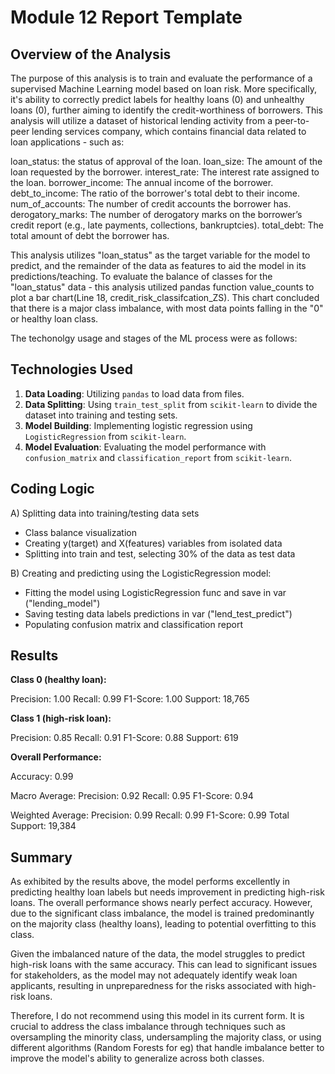 # Module 12 Report Template


## Overview of the Analysis

The purpose of this analysis is to train and evaluate the performance of a supervised Machine Learning model based on loan risk. More specifically, it's ability to correctly predict labels for healthy loans (0) and unhealthy loans (0), further aiming to identify the credit-worthiness of borrowers. This analysis will utilize a dataset of historical lending activity from a peer-to-peer lending services company, which contains financial data related to loan applications - such as: 

loan_status: the status of approval of the loan.
loan_size: The amount of the loan requested by the borrower.
interest_rate: The interest rate assigned to the loan.
borrower_income: The annual income of the borrower.
debt_to_income: The ratio of the borrower's total debt to their income.
num_of_accounts: The number of credit accounts the borrower has.
derogatory_marks: The number of derogatory marks on the borrower’s credit report (e.g., late payments, collections, bankruptcies).
total_debt: The total amount of debt the borrower has.

This analysis utilizes "loan_status" as the target variable for the model to predict, and the remainder of the data as features to aid the model in its predictions/teaching. To evaluate the balance of classes for the "loan_status" data - this analysis utilized pandas function value_counts to plot a bar chart(Line 18, credit_risk_classifcation_ZS). This chart concluded that there is a major class imbalance, with most data points falling in the "0" or healthy loan class. 

The techonolgy usage and stages of the ML process were as follows: 

## Technologies Used

1. **Data Loading**: Utilizing `pandas` to load data from files.
2. **Data Splitting**: Using `train_test_split` from `scikit-learn` to divide the dataset into training and testing sets.
3. **Model Building**: Implementing logistic regression using `LogisticRegression` from `scikit-learn`.
4. **Model Evaluation**: Evaluating the model performance with `confusion_matrix` and `classification_report` from `scikit-learn`.

## Coding Logic 

A) Splitting data into training/testing data sets
   - Class balance visualization
   - Creating y(target) and X(features) variables from isolated data
   - Splitting into train and test, selecting 30% of the data as test data

B) Creating and predicting using the LogisticRegression model:
   -  Fitting the model using LogisticRegression func and save in var ("lending_model")
   - Saving testing data labels predictions in var ("lend_test_predict")
   - Populating confusion matrix and classification report

## Results

**Class 0 (healthy loan):**

Precision: 1.00
Recall: 0.99
F1-Score: 1.00
Support: 18,765

**Class 1 (high-risk loan):**

Precision: 0.85
Recall: 0.91
F1-Score: 0.88
Support: 619

**Overall Performance:**

Accuracy: 0.99

Macro Average:
Precision: 0.92
Recall: 0.95
F1-Score: 0.94

Weighted Average:
Precision: 0.99
Recall: 0.99
F1-Score: 0.99
Total Support: 19,384


## Summary

As exhibited by the results above, the model performs excellently in predicting healthy loan labels but needs improvement in predicting high-risk loans. The overall performance shows nearly perfect accuracy. However, due to the significant class imbalance, the model is trained predominantly on the majority class (healthy loans), leading to potential overfitting to this class.

Given the imbalanced nature of the data, the model struggles to predict high-risk loans with the same accuracy. This can lead to significant issues for stakeholders, as the model may not adequately identify weak loan applicants, resulting in unpreparedness for the risks associated with high-risk loans.

Therefore, I do not recommend using this model in its current form. It is crucial to address the class imbalance through techniques such as oversampling the minority class, undersampling the majority class, or using different algorithms (Random Forests for eg) that handle imbalance better to improve the model's ability to generalize across both classes.





